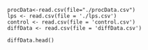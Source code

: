 

```{r <chunk-label>, echo = TRUE}




procData<-read.csv(file="./procData.csv")
lps <- read.csv(file = './lps.csv')
control <- read.csv(file = 'control.csv')
diffData <- read.csv(file = 'diffData.csv')

diffData.head()
```

